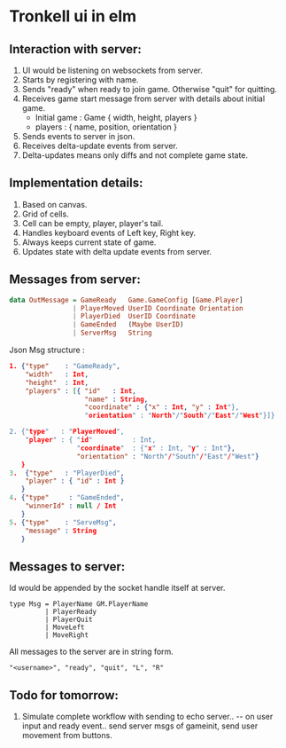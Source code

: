 # Tronkell ui in elm

## Interaction with server:
1. UI would be listening on websockets from server.
2. Starts by registering with name.
3. Sends "ready" when ready to join game. Otherwise "quit" for quitting.
4. Receives game start message from server with details about initial game.
   * Initial game : Game { width, height, players }
   * players : { name, position, orientation }
5. Sends events to server in json.
6. Receives delta-update events from server.
7. Delta-updates means only diffs and not complete game state.


## Implementation details:
1. Based on canvas.
2. Grid of cells.
3. Cell can be empty, player, player's tail.
4. Handles keyboard events of Left key, Right key.
5. Always keeps current state of game.
6. Updates state with delta update events from server.

## Messages from server:
```haskell
data OutMessage = GameReady   Game.GameConfig [Game.Player]
                | PlayerMoved UserID Coordinate Orientation
                | PlayerDied  UserID Coordinate
                | GameEnded   (Maybe UserID)
                | ServerMsg   String
```
Json Msg structure :

```json
1. {"type"    : "GameReady",
    "width"   : Int,
    "height"  : Int,
    "players" : [{ "id"   : Int,
                   "name" : String,
                   "coordinate" : {"x" : Int, "y" : Int"},
                   "orientation" : "North"/"South"/"East"/"West"}]}

2. {"type"   : "PlayerMoved",
    "player" : { "id"          : Int,
                 "coordinate"  : {"x" : Int, "y" : Int"},
                 "orientation" : "North"/"South"/"East"/"West"}
   }
3.	{"type"   : "PlayerDied",
    "player" : { "id" : Int }
   }
4. {"type"     : "GameEnded",
    "winnerId" : null / Int
   }
5. {"type"    : "ServeMsg",
    "message" : String
   }
```
## Messages to server:
Id would be appended by the socket handle itself at server.
```
type Msg = PlayerName GM.PlayerName
         | PlayerReady
         | PlayerQuit
         | MoveLeft
         | MoveRight
```
All messages to the server are in string form.
```
"<username>", "ready", "quit", "L", "R"
```

## Todo for tomorrow:
1. Simulate complete workflow with sending to echo server..
   -- on user input and ready event.. send server msgs of gameinit, send user movement from buttons.